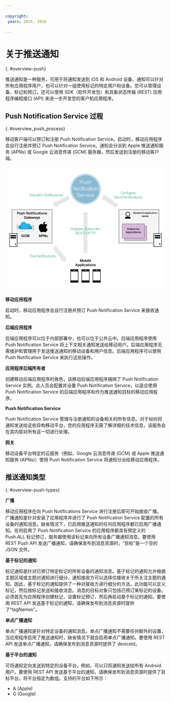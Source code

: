 ```yaml
---

copyright:
 years: 2015, 2016

---
```


# 关于推送通知
{: #overview-push}

推送通知是一种服务，可用于将通知发送到 iOS 和 Android 设备。通知可以针对所有应用程序用户，也可以针对一组使用标记的特定用户和设备。您可以管理设备、标记和预订。还可以使用 SDK（软件开发包）和具象状态传输 (REST) 应用程序编程接口 (API) 来进一步开发您的客户机应用程序。  


## Push Notification Service 过程
{: #overview_push_process}

移动客户端可以预订和注册 Push Notification Service。启动时，移动应用程序会自行注册并预订 Push Notification Service。通知会分派到 Apple 推送通知服务 (APNs) 或 Google 云消息传递 (GCM) 服务器，然后发送到注册的移动客户端。

![推送概述](images/overview.jpg)


**移动应用程序**

启动时，移动应用程序会自行注册并预订 Push Notification Service 来接收通知。

**后端应用程序**

后端应用程序可以位于内部部署中，也可以位于公共云中。后端应用程序使用 Push Notification Service 将上下文相关通知发送给移动用户。后端应用程序无需维护和管理用于发送推送通知的移动设备和用户信息。后端应用程序可以使用 Push Notification Service 来执行这些操作。

**应用程序后端所有者**

创建移动后端应用程序的角色，该移动后端应用程序捆绑了 Push Notification Service 实例。此人员会配置并设置 Push Notification Service，以适合使用 Push Notification Service 的后端应用程序和作为推送通知目标的移动应用程序。

**Push
Notification
Service**

Push Notification Service 管理与注册通知的设备相关的所有信息。对于如何将通知发送给这些异构移动平台，您的应用程序无需了解详细的技术信息，该服务会在其内部对所有这一切进行处理。

**网关**

移动设备平台特定的云服务（例如，Google 云消息传递 (GCM) 或 Apple 推送通知服务 (APNs)）使用 Push Notification Service 将通知分派给移动应用程序。

## 推送通知类型
{: #overview-push-types}

**广播**

移动应用程序在向 Push Notifications Service 进行注册后即可开始接收广播。广播通知是针对安装了应用程序并进行了 Push Notification Service 配置的所有设备的通知消息。缺省情况下，已启用推送通知的任何应用程序都已启用广播通知。任何启用了 Push Notification Service 的应用程序都具有预定义的 Push.ALL 标记预订，服务器使用该标记来向所有设备广播通知消息。要使用 REST Push API 发送广播通知，请确保发布到消息资源时，“目标”是一个空的 JSON 文件。

**基于标记的通知**

标记通知是针对已预订特定标记的所有设备的通知消息。基于标记的通知允许根据主题区域或主题对通知进行细分。通知接收方可以选择仅接收关于所关注主题的通知。因此，基于标记的通知提供了一种对接收方进行细分的方法。此功能可以定义标记，然后按标记发送和接收消息。消息的目标对象只包括已预订某标记的设备。必须首先为应用程序创建标记，设置标记预订，然后再启动基于标记的通知。要使用 REST API 发送基于标记的通知，请确保发布到消息资源时提供了“tagNames”。

**单点广播通知**

单点广播通知是针对特定设备的通知消息。单点广播通知不需要任何额外的设置，当应用程序启用了推送通知时，缺省情况下就会启用单点广播通知。要使用 REST API 发送单点广播通知，请确保发布到消息资源时提供了 deviceId。

**基于平台的通知**

可将通知定向发送到特定的设备平台。例如，可以只将通知发送给所有 Android 用户。要使用 REST API 发送基于平台的通知，请确保发布到消息资源时提供了目标平台。将平台指定为数组。支持的平台如下所示：
* A (Apple) 
* G (Google)
